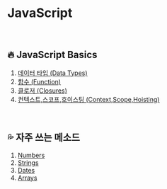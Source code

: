 # JavaScript

<br>

## :fire: JavaScript Basics

1. [데이터 타입 (Data Types)](https://github.com/yonghap/JavaScript/blob/main/posts/js/01.datatype.md)
2. [함수 (Function)](https://github.com/yonghap/JavaScript/blob/main/posts/js/02.function.md)
3. [클로저 (Closures)](https://github.com/yonghap/JavaScript/blob/main/posts/js/03.closures.md)
4. [컨텍스트,스코프,호이스팅 (Context,Scope,Hoisting)](https://github.com/yonghap/JavaScript/blob/main/posts/js/04.context.md)


<br>

## :sweat_drops: 자주 쓰는 메소드

1. [Numbers](https://github.com/yonghap/JavaScript/blob/main/posts/js/05.numbers.md)
2. [Strings](https://github.com/yonghap/JavaScript/blob/main/posts/js/06.strings.md)
3. [Dates](https://github.com/yonghap/JavaScript/blob/main/posts/js/07.dates.md)
4. [Arrays](https://github.com/yonghap/JavaScript/blob/main/posts/js/08.arrays.md)